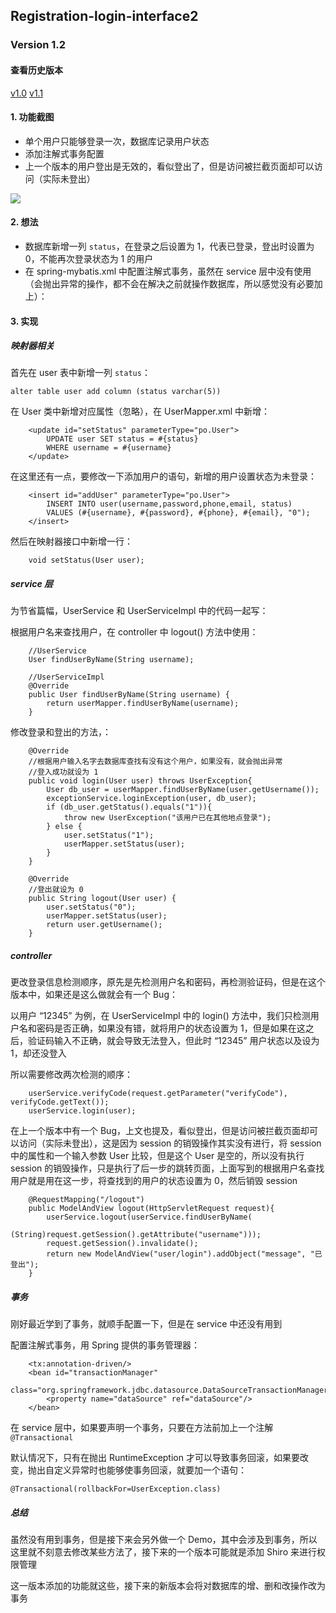 ## Registration-login-interface2

### Version 1.2

#### 查看历史版本

[v1.0](https://github.com/lihanxiang/ProductManagementSystem/tree/v1.0)
[v1.1](https://github.com/lihanxiang/ProductManagementSystem/tree/v1.1)

#### 1. 功能截图

* 单个用户只能够登录一次，数据库记录用户状态
* 添加注解式事务配置
* 上一个版本的用户登出是无效的，看似登出了，但是访问被拦截页面却可以访问（实际未登出）

![](https://upload-images.jianshu.io/upload_images/3426615-b0de88b528c5df81.PNG?imageMogr2/auto-orient/strip%7CimageView2/2/w/1240)

#### 2. 想法

* 数据库新增一列 `status`，在登录之后设置为 1，代表已登录，登出时设置为 0，不能再次登录状态为 1 的用户
* 在 spring-mybatis.xml 中配置注解式事务，虽然在 service 层中没有使用（会抛出异常的操作，都不会在解决之前就操作数据库，所以感觉没有必要加上）：

#### 3. 实现

##### 映射器相关

首先在 user 表中新增一列 `status`：

```
alter table user add column (status varchar(5))
```

在 User 类中新增对应属性（忽略），在 UserMapper.xml 中新增：

```
    <update id="setStatus" parameterType="po.User">
        UPDATE user SET status = #{status}
        WHERE username = #{username}
    </update>
```

在这里还有一点，要修改一下添加用户的语句，新增的用户设置状态为未登录：

```
    <insert id="addUser" parameterType="po.User">
        INSERT INTO user(username,password,phone,email, status)
        VALUES (#{username}, #{password}, #{phone}, #{email}, "0");
    </insert>
```

然后在映射器接口中新增一行：

```
    void setStatus(User user);
```

##### service 层

为节省篇幅，UserService 和 UserServiceImpl 中的代码一起写：

根据用户名来查找用户，在 controller 中 logout() 方法中使用：

```
    //UserService
    User findUserByName(String username);

    //UserServiceImpl
    @Override
    public User findUserByName(String username) {
        return userMapper.findUserByName(username);
    }
```

修改登录和登出的方法，：

```
    @Override
    //根据用户输入名字去数据库查找有没有这个用户，如果没有，就会抛出异常
    //登入成功就设为 1
    public void login(User user) throws UserException{
        User db_user = userMapper.findUserByName(user.getUsername());
        exceptionService.loginException(user, db_user);
        if (db_user.getStatus().equals("1")){
            throw new UserException("该用户已在其他地点登录");
        } else {
            user.setStatus("1");
            userMapper.setStatus(user);
        }
    }

    @Override
    //登出就设为 0
    public String logout(User user) {
        user.setStatus("0");
        userMapper.setStatus(user);
        return user.getUsername();
    }
```

##### controller

更改登录信息检测顺序，原先是先检测用户名和密码，再检测验证码，但是在这个版本中，如果还是这么做就会有一个 Bug：

以用户 “12345” 为例，在 UserServiceImpl 中的 login() 方法中，我们只检测用户名和密码是否正确，如果没有错，就将用户的状态设置为 1，但是如果在这之后，验证码输入不正确，就会导致无法登入，但此时 “12345” 用户状态以及设为 1，却还没登入

所以需要修改两次检测的顺序：

```
    userService.verifyCode(request.getParameter("verifyCode"), verifyCode.getText());
    userService.login(user);
```

在上一个版本中有一个 Bug，上文也提及，看似登出，但是访问被拦截页面却可以访问（实际未登出），这是因为 session 的销毁操作其实没有进行，将 session 中的属性和一个输入参数 User 比较，但是这个 User 是空的，所以没有执行 session 的销毁操作，只是执行了后一步的跳转页面，上面写到的根据用户名查找用户就是用在这一步，将查找到的用户的状态设置为 0，然后销毁 session

```
    @RequestMapping("/logout")
    public ModelAndView logout(HttpServletRequest request){
        userService.logout(userService.findUserByName(
                (String)request.getSession().getAttribute("username")));
        request.getSession().invalidate();
        return new ModelAndView("user/login").addObject("message", "已登出");
    }
```

##### 事务

刚好最近学到了事务，就顺手配置一下，但是在 service 中还没有用到

配置注解式事务，用 Spring 提供的事务管理器：

```
    <tx:annotation-driven/>
    <bean id="transactionManager"
          class="org.springframework.jdbc.datasource.DataSourceTransactionManager">
        <property name="dataSource" ref="dataSource"/>
    </bean>
```

在 service 层中，如果要声明一个事务，只要在方法前加上一个注解 `@Transactional`

默认情况下，只有在抛出 RuntimeException 才可以导致事务回滚，如果要改变，抛出自定义异常时也能够使事务回滚，就要加一个语句：

`@Transactional(rollbackFor=UserException.class)`

##### 总结

虽然没有用到事务，但是接下来会另外做一个 Demo，其中会涉及到事务，所以这里就不刻意去修改某些方法了，接下来的一个版本可能就是添加 Shiro 来进行权限管理

这一版本添加的功能就这些，接下来的新版本会将对数据库的增、删和改操作改为事务
